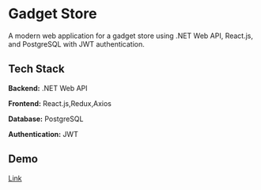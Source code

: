 
# Gadget Store

A modern web application for a gadget store using .NET Web API, React.js, and PostgreSQL with JWT authentication.


## Tech Stack

**Backend:** .NET Web API

**Frontend:** React.js,Redux,Axios

**Database:** PostgreSQL

**Authentication:** JWT 


## Demo

[Link](https://gadgetstore.fly.dev/)

